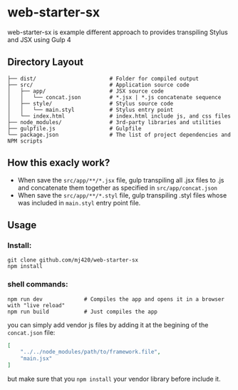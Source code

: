 # web-starter-sx
web-starter-sx is example different approach to provides transpiling Stylus and JSX using Gulp 4
## Directory Layout
```shell
├── dist/                       # Folder for compiled output
├── src/                        # Application source code
│   ├── app/                    # JSX source code
│   │   └── concat.json         # *.jsx | *.js concatenate sequence
│   ├── style/                  # Stylus source code
│   │   └── main.styl           # Stylus entry point
│   └── index.html              # index.html include js, and css files
├── node_modules/               # 3rd-party libraries and utilities
├── gulpfile.js                 # Gulpfile
└── package.json                # The list of project dependencies and NPM scripts
```

## How this exacly work?
- When save the `src/app/**/*.jsx` file, gulp transpiling all .jsx files to .js and concatenate them together as specified in `src/app/concat.json`
- When save the `src/app/**/*.styl` file, gulp transpiling .styl files whose was included in `main.styl` entry point file.

## Usage
### Install:
```shell
git clone github.com/mj420/web-starter-sx
npm install
```
### shell commands:
```shell
npm run dev             # Compiles the app and opens it in a browser with "live reload"
npm run build           # Just compiles the app
```

you can simply add vendor js files by adding it at the begining of the `concat.json` file:
```json
[
    "../../node_modules/path/to/framework.file",
    "main.jsx"
]
```
but make sure that you `npm install` your vendor library before include it.
